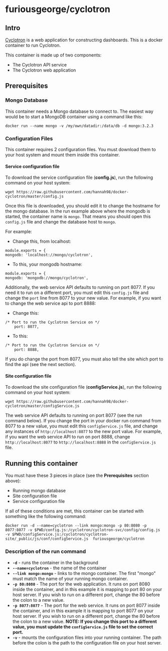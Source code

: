 # furiousgeorge/cyclotron

## Intro

[Cyclotron](http://www.cyclotron.io) is a web application for constructing dashboards.  This is a docker container to run Cyclotron.

This container is made up of two components:

* The Cyclotron API service
* The Cyclotron web application

## Prerequisites

### Mongo Database
This container needs a Mongo database to connect to.  The easiest way would be to start a MongoDB container using a command like this:

```
docker run --name mongo -v /my/own/datadir:/data/db -d mongo:3.2.3
```

### Configuration Files

This container requires 2 configuration files.  You must download them to your host system and mount them inside this container.

#### Service configuration file

To download the service configuration file (**config.js**), run the following command on your host system:

```
wget https://raw.githubusercontent.com/hannah98/docker-cyclotron/master/config.js
```

Once this file is downloaded, you should edit it to change the hostname for the mongo database.  In the run example above where the mongodb is started, the container name is ```mongo```.  That means you should open this ```config.js``` file and change the database host to ```mongo```.

For example:

* Change this, from localhost:

```
module.exports = {
mongodb: 'localhost://mongo/cyclotron',
```

* To this, your mongodb hostname:

```
module.exports = {
mongodb: 'mongodb://mongo/cyclotron',
```

Additionally, the web service API defaults to running on port 8077.  If you need it to run on a different port, you must edit this ```config.js``` file and change the ```port``` line from 8077 to your new value.  For example, if you want to change the web service api to port 8888:

* Change this:

```
/* Port to run the Cyclotron Service on */
    port: 8077,
```

* To this:

```
/* Port to run the Cyclotron Service on */
    port: 8888,
```

If you do change the port from 8077, you must also tell the site which port to find the api (see the next section).


#### Site configuration file

To download the site configuration file (**configService.js**), run the following command on your host system:

```
wget https://raw.githubusercontent.com/hannah98/docker-cyclotron/master/configService.js
```

The web service API defaults to running on port 8077 (see the run command below).  If you change the port in your docker run command from 8077 to a new value, you must edit this ```configService.js``` file, and change any instances of ```http://localhost:8077``` to the new port value.  For example, if you want the web service API to run on port 8888, change ```http://localhost:8077``` to ```http://localhost:8888``` in the ```configService.js``` file.


## Running this container

You must have these 3 pieces in place (see the **Prerequisites** section above):

* Running mongo database
* Site configuration file
* Service configuration file

If all of these conditions are met, this container can be started with something like the following command:

```
docker run -d --name=cyclotron --link mongo:mongo -p 80:8080 -p 8077:8077 -v $PWD/config.js:/cyclotron/cyclotron-svc/config/config.js -v $PWD/configService.js:/cyclotron/cyclotron-site/_public/js/conf/configService.js  furiousgeorge/cyclotron
```

### Description of the run command

* **```-d```** - runs the container in the background
* **```--name=cyclotron```** - the name of the container
* **```--link mongo:mongo```** - links to the mongo container.  The first "mongo" must match the name of your running mongo container.
* **```-p 80:8080```** - The port for the web application.  It runs on port 8080 inside the container, and in this example it is mapping to port 80 on your host server.  If you wish to run on a different port, change the 80 before the colon to a new value.
* **```-p 8077:8077```** - The port for the web service.  It runs on port 8077 inside the container, and in this example it is mapping to port 8077 on your host server.  If you wish to run on a different port, change the 80 before the colon to a new value.  **NOTE: If you change this port to a different value, you must update the ```configService.js``` file to set the correct port.**
* **```-v```** - mounts the configuration files into your running container.  The path before the colon is the path to the configuration file on your host server.






